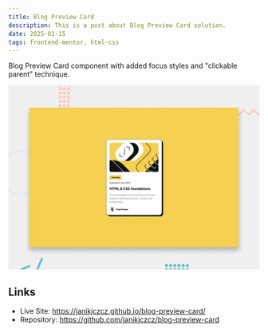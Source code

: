 ```yaml
---
title: Blog Preview Card
description: This is a post about Blog Preview Card solution.
date: 2025-02-15
tags: frontend-mentor, html-css
---
```

Blog Preview Card component with added focus styles and "clickable parent" technique.

<img src="./blog-preview-card.webp" alt="Blog preview card on yellow background">

## Links
- Live Site: <a href="https://janikjczcz.github.io/blog-preview-card/" target="_blank" aria-label="Open Blog Preview Card component live site in new tab">https://janikjczcz.github.io/blog-preview-card/</a>
- Repository: <a href="https://github.com/janikjczcz/blog-preview-card" target="_blank" aria-label="Open Blog Preview Card component github repository in new tab">https://github.com/janikjczcz/blog-preview-card</a>
